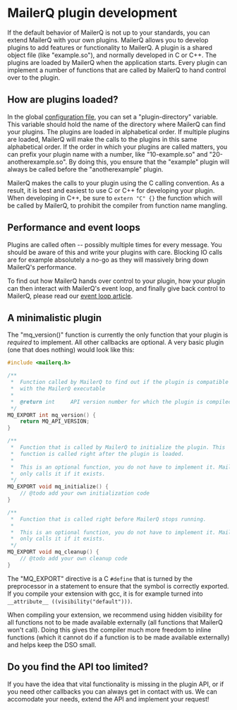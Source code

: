 # MailerQ plugin development

If the default behavior of MailerQ is not up to your standards, you can extend 
MailerQ with your own plugins. MailerQ allows you to develop plugins to add
features or functionality to MailerQ. A plugin is a shared 
object file (like "example.so"), and normally developed in C or C++. The plugins 
are loaded by MailerQ when the application starts. Every plugin can implement a 
number of functions that are called by MailerQ to hand control over to the plugin.


## How are plugins loaded?

In the global [configuration file](configuration), 
you can set a "plugin-directory" variable. This variable should hold the name of 
the directory where MailerQ can find your plugins. The plugins are loaded in 
alphabetical order. If multiple plugins are loaded, MailerQ will make the calls 
to the plugins in this same alphabetical order. If the order in which your 
plugins are called matters, you can prefix your plugin name with a number, 
like "10-example.so" and "20-anotherexample.so". By doing this, you ensure that 
the "example" plugin will always be called before the "anotherexample" plugin.

MailerQ makes the calls to your plugin using the C calling convention. As a 
result, it is best and easiest to use C or C++ for developing your plugin. When 
developing in C++, be sure to `extern "C" {}` the function which will be called 
by MailerQ, to prohibit the compiler from function name mangling.

## Performance and event loops

Plugins are called often -- possibly multiple times for every message. You 
should be aware of this and write your plugins with care. Blocking IO calls are 
for example absolutely a no-go as they will massively bring down MailerQ's 
performance.

To find out how MailerQ hands over control to your plugin, how your plugin can 
then interact with MailerQ's event loop, and finally give back control to 
MailerQ, please read our [event loop article](eventloop).


## A minimalistic plugin

The "mq_version()" function is currently the only function 
that your plugin is _required_ to implement. All other callbacks are optional. 
A very basic plugin (one that does nothing) would look like this:

```cpp
#include <mailerq.h>

/**
 *  Function called by MailerQ to find out if the plugin is compatible
 *  with the MailerQ executable
 *
 *  @return int     API version number for which the plugin is compiled
 */
MQ_EXPORT int mq_version() {
    return MQ_API_VERSION;
}

/**
 *  Function that is called by MailerQ to initialize the plugin. This
 *  function is called right after the plugin is loaded.
 *
 *  This is an optional function, you do not have to implement it. MailerQ
 *  only calls it if it exists.
 */
MQ_EXPORT void mq_initialize() {
    // @todo add your own initialization code
}

/**
 *  Function that is called right before MailerQ stops running.
 *
 *  This is an optional function, you do not have to implement it. MailerQ
 *  only calls it if it exists.
 */
MQ_EXPORT void mq_cleanup() {
    // @todo add your own cleanup code
}
```

The "MQ_EXPORT" directive is a C `#define` that is turned by the preprocessor in 
a statement to ensure that the symbol is correctly exported. If you compile your 
extension with gcc, it is for example turned into 
`__attribute__ ((visibility("default")))`.

When compiling your extension, we recommend using hidden visibility for all 
functions not to be made available externally (all functions that MailerQ won't 
call). Doing this gives the compiler much more freedom to inline functions 
(which it cannot do if a function is to be made available externally) and helps 
keep the DSO small.

## Do you find the API too limited?

If you have the idea that vital functionality is missing in the plugin API,
or if you need other callbacks you can always get in contact with us. We can 
accomodate your needs, extend the API and implement your request!
